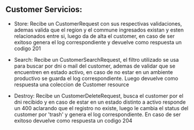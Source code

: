 ## Customer Servicios:

- Store: Recibe un CustomerRequest con sus respectivas validaciones, ademas valida que el region y el commune ingresados existan y esten relacionados entre si, luego da de alta el customer, en caso de ser exitoso genera el log correspondiente y devuelve como respuesta un codigo 201

- Search: Recibe un CustomerSearchRequest, el filtro utilizado se usa para buscar por dni o mail del customer, ademas de validar que se encuentren en estado activo, en caso de no estar en un ambiente productivo se guarda el log correspondiente. Luego devuelve como respuesta una coleccion de Customer resource

- Destroy: Recibe un CustomerDeleteRequest, busca el customer por el dni recibido y en caso de estar en un estado distinto a activo responde un 400 aclarando que el registro no existe, luego le cambia el status del customer por 'trash' y genera el log correspondiente. En caso de ser exitoso devuelve como respuesta un codigo 204

